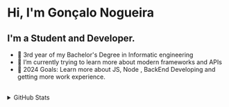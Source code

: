 # Hi, I'm Gonçalo Nogueira

## I'm a Student and Developer.
- 🔭 3rd year of my Bachelor's Degree in Informatic engineering 
- 🌱 I’m currently trying to learn more about modern frameworks and APIs
- 🥅 2024 Goals: Learn more about JS, Node , BackEnd Developing and getting more work experience.
<br>
<details>
  <summary>GitHub Stats</summary>
  <br>
<img align="left" alt="Goncalo-N's GitHub Stats" src="https://github-readme-stats.vercel.app/api?username=Goncalo-N&show_icons=true&theme=radical"/>
  </details

